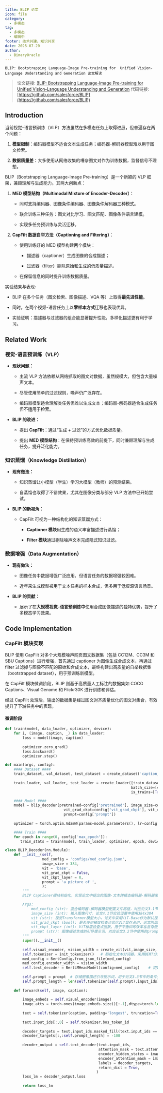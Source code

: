 ```yaml
---
title: BLIP 论文
icon: file
category:
  - 多模态
tag:
  - 多模态
  - 编辑中
footer: 技术共建，知识共享
date: 2025-07-20
author:
  - BinaryOracle
---
```


`BLIP: Bootstrapping Language-Image Pre-training for  Unified Vision-Language Understanding and Generation 论文解读` 

<!-- more -->

> 论文链接: [BLIP: Bootstrapping Language-Image Pre-training for  Unified Vision-Language Understanding and Generation](https://arxiv.org/abs/2201.12086)
> 代码链接: [https://github.com/salesforce/BLIP](https://github.com/salesforce/BLIP)

## Introduction


当前视觉-语言预训练（VLP）方法虽然在多模态任务上取得进展，但普遍存在两个问题：

1. **模型限制**：编码器模型不适合文本生成任务；编码器-解码器模型难以用于图文检索。
  
2. **数据质量差**：大多使用从网络收集的嘈杂图文对作为训练数据，监督信号不理想。


BLIP（Bootstrapping Language-Image Pre-training）是一个新颖的 VLP 框架，兼顾理解与生成能力。其两大创新点：

1. **MED 模型结构（Multimodal Mixture of Encoder-Decoder）**：

   * 同时支持编码器、图像条件编码器、图像条件解码器三种模式。

   * 联合训练三种任务：图文对比学习、图文匹配、图像条件语言建模。
   
   * 实现多任务预训练与灵活迁移。

2. **CapFilt 数据自举方法（Captioning and Filtering）**：

   * 使用训练好的 MED 模型构建两个模块：

     * 描述器（captioner）生成图像的合成描述；
   
     * 过滤器（filter）剔除原始和生成的低质量描述。
   
   * 在保留信息的同时提升训练数据质量。

实验结果与表现:

* BLIP 在多个任务（图文检索、图像描述、VQA 等）上取得**最先进性能**。

* 同时，在两个视频-语言任务上以**零样本方式**迁移也表现优异。

* 实验证明：描述器与过滤器的组合能显著提升性能，多样化描述更有利于学习。

## Related Work

### 视觉-语言预训练（VLP）

* **现状问题：**

  * 主流 VLP 方法依赖从网络抓取的图文对数据，虽然规模大，但包含大量噪声文本。
  
  * 尽管使用简单的过滤规则，噪声仍广泛存在。
  
  * 编码器模型适合理解类任务但难以生成文本；编码器-解码器适合生成任务但不适用于检索。

* **BLIP 的改进：**

  * 提出 **CapFilt**：通过“生成 + 过滤”的方式优化数据质量。
  
  * 提出 **MED 模型结构**：在保持预训练高效的前提下，同时兼顾理解与生成任务，提升泛化能力。

### 知识蒸馏（Knowledge Distillation）

* **现有做法：**

  * 知识蒸馏让小模型（学生）学习大模型（教师）的预测结果。
  
  * 自蒸馏也取得了不错效果，尤其在图像分类与部分 VLP 方法中已开始尝试。

* **BLIP 的新视角：**

  * CapFilt 可视为一种结构化的知识蒸馏方式：

    * **Captioner 模块**用生成的语义丰富描述进行蒸馏；
  
    * **Filter 模块**通过剔除噪声文本完成隐式知识过滤。

### 数据增强（Data Augmentation）

* **现有做法：**

  * 图像任务中数据增强广泛应用，但语言任务的数据增强较困难。
 
  * 近年来生成模型被用于文本任务的样本合成，但多用于低资源语言场景。

* **BLIP 的贡献：**

  * 展示了在**大规模视觉-语言预训练中**使用合成图像描述的独特优势，提升了多模态学习效果。

## Code Implementation

### CapFilt 模块实现

BLIP 使用 CapFilt 对多个大规模噪声网页图文数据集（包括 CC12M、CC3M 和 SBU Captions）进行增强，首先通过 captioner 为图像生成合成文本，再通过 filter 过滤掉与图像不匹配的原始和合成文本，最终构建出高质量的自举数据集（bootstrapped dataset），用于预训练新模型。

在 CapFilt 模块微调阶段，BLIP 则基于高质量人工标注的数据集如 COCO Captions、Visual Genome 和 Flickr30K 进行训练和评估。

经过 CapFilt 处理后，输出的数据集是经过图文对齐质量优化的图文对集合，有效提升了下游任务中的表现。

#### 微调阶段

```python
def train(model, data_loader, optimizer, device):
    for i, (image, caption, _) in data_loader:
        loss = model(image, caption)      
        
        optimizer.zero_grad()
        loss.backward()
        optimizer.step()

def main(args, config):
    #### Dataset #### 
    train_dataset, val_dataset, test_dataset = create_dataset('caption_coco', config)  
    
    train_loader, val_loader, test_loader = create_loader([train_dataset, val_dataset, test_dataset],samplers,
                                                          batch_size=[config['batch_size']]*3,num_workers=[4,4,4],
                                                          is_trains=[True, False, False], collate_fns=[None,None,None])         

    #### Model #### 
    model = blip_decoder(pretrained=config['pretrained'], image_size=config['image_size'], vit=config['vit'], 
                           vit_grad_ckpt=config['vit_grad_ckpt'], vit_ckpt_layer=config['vit_ckpt_layer'], 
                           prompt=config['prompt'])
    
    optimizer = torch.optim.AdamW(params=model.parameters(), lr=config['init_lr'], weight_decay=config['weight_decay'])

    #### Train ####         
    for epoch in range(0, config['max_epoch']):     
       train_stats = train(model, train_loader, optimizer, epoch, device)
```

```python
class BLIP_Decoder(nn.Module):
    def __init__(self,                 
                 med_config = 'configs/med_config.json',  
                 image_size = 384,
                 vit = 'base',
                 vit_grad_ckpt = False,
                 vit_ckpt_layer = 0,
                 prompt = 'a picture of ',
                 ):
        """
        BLIP Captioner模块初始化，实现论文中提出的图像-文本跨模态编码器-解码器架构

        Args:
            med_config (str): 混合编码器-解码器模型配置文件路径，对应论文3.1节中提到的多模态融合模块配置
            image_size (int): 输入图像尺寸，论文4.1节实验设置中使用384x384
            vit (str): 视觉Transformer模型大小，论文中采用ViT-Base作为默认视觉编码器
            vit_grad_ckpt (bool): 是否使用梯度检查点优化ViT显存占用，论文附录A中提到的训练优化策略
            vit_ckpt_layer (int): ViT梯度检查点层数，用于平衡训练效率与显存使用
            prompt (str): 图像描述生成的引导提示词，对应论文3.2节中使用的prompt engineering技术
        """
        super().__init__()
        
        self.visual_encoder, vision_width = create_vit(vit,image_size, vit_grad_ckpt, vit_ckpt_layer)  # 初始化视觉编码器，对应论文图1中的视觉Transformer
        self.tokenizer = init_tokenizer()   # 初始化文本分词器，采用BERT分词器实现论文中的文本预处理
        med_config = BertConfig.from_json_file(med_config)
        med_config.encoder_width = vision_width
        self.text_decoder = BertLMHeadModel(config=med_config)    # 初始化文本解码器，实现论文3.1节中的跨模态解码器
        
        self.prompt = prompt  # 存储图像描述引导提示词，用于论文3.3节中的条件生成任务
        self.prompt_length = len(self.tokenizer(self.prompt).input_ids)-1  # 计算提示词token长度，用于后续解码时区分提示与生成文本
        
    def forward(self, image, caption):
        
        image_embeds = self.visual_encoder(image) 
        image_atts = torch.ones(image_embeds.size()[:-1],dtype=torch.long).to(image.device)
        
        text = self.tokenizer(caption, padding='longest', truncation=True, max_length=40, return_tensors="pt").to(image.device) 
        
        text.input_ids[:,0] = self.tokenizer.bos_token_id
        
        decoder_targets = text.input_ids.masked_fill(text.input_ids == self.tokenizer.pad_token_id, -100)         
        decoder_targets[:,:self.prompt_length] = -100
     
        decoder_output = self.text_decoder(text.input_ids, 
                                           attention_mask = text.attention_mask, 
                                           encoder_hidden_states = image_embeds,
                                           encoder_attention_mask = image_atts,                  
                                           labels = decoder_targets,
                                           return_dict = True,   
                                          )   
        loss_lm = decoder_output.loss
        
        return loss_lm
```